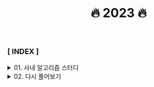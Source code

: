 <div align="center">

<h1>🔥 2023 🔥 </h1>

</div>

<br>

### **[ INDEX ]**

<details>
<summary>01. 사내 알고리즘 스터디</summary>

1. [개인정보 수집 유효기간](사내_알고리즘_스터디/개인정보_수집_유효기간/code.md)
2. [두 큐 합 같게 만들기](사내_알고리즘_스터디/두_큐_합_같게_만들기/code.md)
3. [성격 유형 검사하기](사내_알고리즘_스터디/성격_유형_검사하기/code.md)
4. [이모티콘 할인행사](사내_알고리즘_스터디/이모티콘_할인행사/code.md)

</details>
<details>
<summary>02. 다시 풀어보기</summary>
</details>